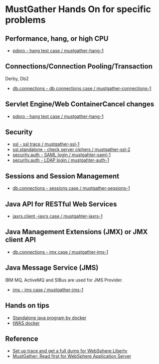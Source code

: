 # MustGather Hands On for specific problems

## Performance, hang, or high CPU
- [pdpro - hang test case / mustgather-hang-1](https://github.com/pdprof/crash-heapdump/tree/master/pdpro-docker/mustgather-hang-1)

## Connections/Connection Pooling/Transaction

Derby, Db2
- [db.connections - db connections case / mustgather-connections-1](https://github.com/pdprof/db-connections/tree/master/derby-docker/mustgather-connections-1)

## Servlet Engine/Web ContainerCancel changes
- [pdpro - hang test case / mustgather-hang-1](https://github.com/pdprof/crash-heapdump/tree/master/pdpro-docker/mustgather-hang-1)

## Security
- [ssl - ssl trace / mustgather-ssl-1](https://github.com/pdprof/ssl/tree/master/docker/mustgather-ssl-1)
- [ssl.standalone - check server ciphers / mustgather-ssl-2](https://github.com/pdprof/ssl/tree/master/docker/mustgather-ssl-2)
- [security.auth - SAML login / mustgahter-saml-1](https://github.com/pdprof/security-auth/tree/master/saml-docker/mustgather-saml-1)
- [security.auth - LDAP login / mustgahter-auth-1](https://github.com/pdprof/security-auth/tree/master/ldap-docker/)

## Sessions and Session Management
- [db.connections - sessions case / mustgather-sessions-1](https://github.com/pdprof/db-connections/tree/master/derby-docker/mustgather-sessions-1)

## Java API for RESTful Web Services
- [jaxrs.client -jaxrs case / mustgahter-jaxrs-1](https://github.com/pdprof/jaxrs/tree/master/jaxrs-docker/mustgather-jaxrs-client-1)

## Java Management Extensions (JMX) or JMX client API
- [db.connections - jmx case / mustgather-jmx-1](https://github.com/pdprof/db-connections/tree/master/derby-docker/mustgather-jmx-1)

## Java Message Service (JMS)

IBM MQ, ActiveMQ and SIBus are used for JMS Provider.

- [jms - jms case / mustgather-jms-1](https://github.com/pdprof/jms/tree/master/jms-docker/mustgather-jms-1)


## Hands on tips

- [Standalone java program by docker](https://github.com/pdprof/hands-on-tips)
- [tWAS docker](https://github.com/pdprof/hands-on-tips)

## Reference
- [Set up trace and get a full dump for WebSphere Liberty](https://www.ibm.com/support/pages/node/476701)
- [MustGather: Read first for WebSphere Application Server](https://www.ibm.com/support/pages/node/332573)
